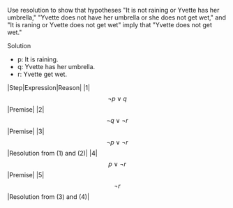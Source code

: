 Use resolution to show that hypotheses "It is not raining or Yvette has her umbrella," "Yvette does not have her umbrella or she does not get wet," and "It is raning or Yvette does not get wet" imply that "Yvette does not get wet."

Solution

+ p: It is raining.
+ q: Yvette has her umbrella.
+ r: Yvette get wet.

|Step|Expression|Reason|
|1|$$\neg p \vee q$$|Premise|
|2|$$\neg q \vee \neg r$$|Premise|
|3|$$\neg p \vee \neg r$$|Resolution from (1) and (2)|
|4|$$p \vee \neg r$$|Premise|
|5|$$\neg r$$|Resolution from (3) and (4)|
